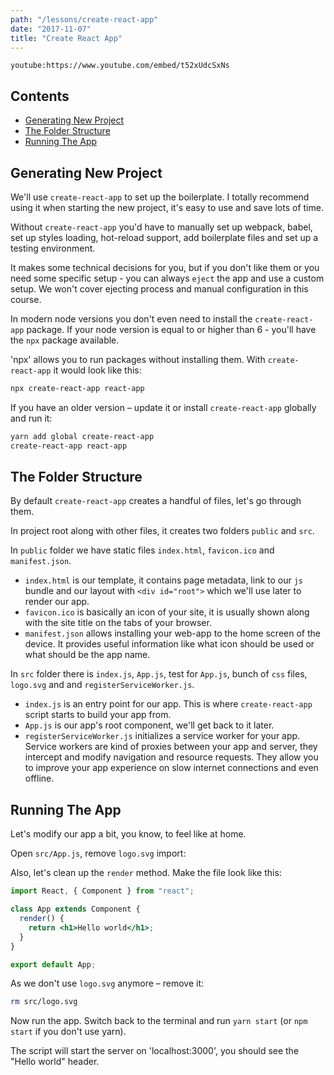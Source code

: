 ```yaml
---
path: "/lessons/create-react-app"
date: "2017-11-07"
title: "Create React App"
---
```


`youtube:https://www.youtube.com/embed/t52xUdcSxNs`

## Contents

* [Generating New Project](#generating_new_project)
* [The Folder Structure](#the_folder_structure)
* [Running The App](#running_the_app)

<a name="generating_new_project"></a>
## Generating New Project

We'll use `create-react-app` to set up the boilerplate. I totally recommend using it when starting the new project, it's easy to use and save lots of time.

Without `create-react-app` you'd have to manually set up webpack, babel, set up styles loading, hot-reload support, add boilerplate files and set up a testing environment.

It makes some technical decisions for you, but if you don't like them or you need some specific setup - you can always `eject` the app and use a custom setup. We won't cover ejecting process and manual configuration in this course.

In modern node versions you don't even need to install the `create-react-app` package. If your node version is equal to or higher than 6 - you'll have the `npx` package available.

'npx' allows you to run packages without installing them. With `create-react-app` it would look like this:

```sh
npx create-react-app react-app
```

If you have an older version – update it or install `create-react-app` globally and run it:

```bash
yarn add global create-react-app
create-react-app react-app
```

<a name="the_folder_structure"></a>
## The Folder Structure

By default `create-react-app` creates a handful of files, let's go through them.

In project root along with other files, it creates two folders `public` and `src`.

In `public` folder we have static files `index.html`, `favicon.ico` and `manifest.json`.

* `index.html` is our template, it contains page metadata, link to our `js` bundle and our layout with `<div id="root">` which we'll use later to render our app. 
* `favicon.ico` is basically an icon of your site, it is usually shown along with the site title on the tabs of your browser.
* `manifest.json` allows installing your web-app to the home screen of the device. It provides useful information like what icon should be used or what should be the app name.

In `src` folder there is `index.js`, `App.js`, test for `App.js`, bunch of `css` files, `logo.svg` and and `registerServiceWorker.js`.

* `index.js` is an entry point for our app. This is where `create-react-app` script starts to build your app from.
* `App.js` is our app's root component, we'll get back to it later.
* `registerServiceWorker.js` initializes a service worker for your app. Service workers are kind of proxies between your app and server, they intercept and modify navigation and resource requests. They allow you to improve your app experience on slow internet connections and even offline.

<a name="running_the_app"></a>
## Running The App

Let's modify our app a bit, you know, to feel like at home.

Open `src/App.js`, remove `logo.svg` import:

Also, let's clean up the `render` method. Make the file look like this:

```jsx
import React, { Component } from "react";

class App extends Component {
  render() {
    return <h1>Hello world</h1>;
  }
}

export default App;
```

As we don't use `logo.svg` anymore – remove it:

```sh
rm src/logo.svg
```

Now run the app. Switch back to the terminal and run `yarn start` (or `npm start` if you don't use yarn).

The script will start the server on 'localhost:3000', you should see the "Hello world" header.
